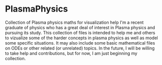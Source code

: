 # PlasmaPhysics
Collection of Plasma physics maths for visualization help
I'm a recent graduate of physics who has a great deal of interest in Plasma physics and pursuing its study. 
This collection of files is intended to help me and others to vizualize some of the harder concepts in plasma
physics as well as model some specific situations. It may also include some basic mathematical files on ODEs or 
other related (or unrelated) topics. In the future, I will be willing to take help and contributions, but for now,
I am just beginning my collection.
